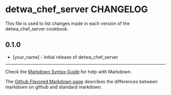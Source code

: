 # detwa_chef_server CHANGELOG

This file is used to list changes made in each version of the detwa_chef_server cookbook.

## 0.1.0
- [your_name] - Initial release of detwa_chef_server

- - -
Check the [Markdown Syntax Guide](http://daringfireball.net/projects/markdown/syntax) for help with Markdown.

The [Github Flavored Markdown page](http://github.github.com/github-flavored-markdown/) describes the differences between markdown on github and standard markdown.
